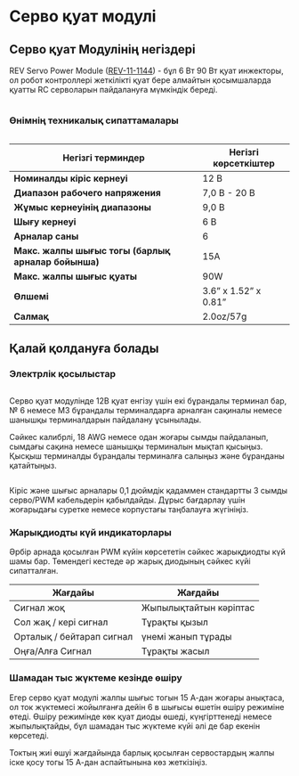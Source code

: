 # Серво қуат модулі

## Серво қуат Модулінің негіздері

REV Servo Power Module ([REV-11-1144](https://www.revrobotics.com/rev-11-1144/)) - бұл 6 Вт 90 Вт қуат инжекторы, ол робот контроллері жеткілікті қуат бере алмайтын қосымшаларда қуатты RC серволарын пайдалануға мүмкіндік береді.

<figure><img src="https://2589213514-files.gitbook.io/~/files/v0/b/gitbook-legacy-files/o/assets%2F15mm%2F-M8VuTXTeaMyPtvVrNSd%2F-M8WMcrnMWEB7n-inTqu%2F2.png?generation=1590771487323342&#x26;alt=media" alt=""><figcaption></figcaption></figure>

### Өнімнің техникалық сипаттамалары

<figure><img src="https://2589213514-files.gitbook.io/~/files/v0/b/gitbook-x-prod.appspot.com/o/spaces%2FH9K1InCLC1ZxIkdPJt31%2Fuploads%2FyiWxbuAKk1gmi9N16RaR%2Fspm%20labeled.png?alt=media&#x26;token=b436763e-86a1-430a-a811-970f6114c5c6" alt=""><figcaption></figcaption></figure>

| Негізгі терминдер                                   | Негізгі көрсеткіштер |
| --------------------------------------------------- | -------------------- |
| **Номиналды кіріс кернеуі**                         | 12 В                 |
| **Диапазон рабочего напряжения**                    | 7,0 В - 20 В         |
| **Жұмыс кернеуінің диапазоны**                      | 9,0 В                |
| **Шығу кернеуі**                                    | 6 В                  |
| **Арналар саны**                                    | 6                    |
| **Макс. жалпы шығыс тогы (барлық арналар бойынша)** | 15A                  |
| **Макс. жалпы шығыс қуаты**                         | 90W                  |
| **Өлшемі**                                          | 3.6” x 1.52” x 0.81” |
| **Салмақ**                                          | 2.0oz/57g            |

## Қалай қолдануға болады

### Электрлік қосылыстар

<figure><img src="https://2589213514-files.gitbook.io/~/files/v0/b/gitbook-legacy-files/o/assets%2F15mm%2F-M8VuTXTeaMyPtvVrNSd%2F-M8WMcrpi_Pd87PP76iS%2F4.png?generation=1590771487272705&#x26;alt=media" alt=""><figcaption></figcaption></figure>

Серво қуат модулінде 12В қуат енгізу үшін екі бұрандалы терминал бар, № 6 немесе M3 бұрандалы терминалдарға арналған сақиналы немесе шанышқы терминалдарын пайдалану ұсынылады.

Сәйкес калибрлі, 18 AWG немесе одан жоғары сымды пайдаланып, сымдағы сақина немесе шанышқы терминалын мықтап қысыңыз. Қысқыш терминалды бұрандалы терминалға салыңыз және бұранданы қатайтыңыз.

<figure><img src="https://2589213514-files.gitbook.io/~/files/v0/b/gitbook-legacy-files/o/assets%2F15mm%2F-M8VuTXTeaMyPtvVrNSd%2F-M8WMcrqMsXUzLIElogM%2F5.png?generation=1590771487662184&#x26;alt=media" alt=""><figcaption></figcaption></figure>

Кіріс және шығыс арналары 0,1 дюймдік қадаммен стандартты 3 сымды серво/PWM кабельдерін қабылдайды. Дұрыс бағдарлау үшін жоғарыдағы суретке немесе корпустағы таңбалауға жүгініңіз.

### Жарықдиодты күй индикаторлары

Әрбір арнада қосылған PWM күйін көрсететін сәйкес жарықдиодты күй шамы бар. Төмендегі кестеде әр жарық диодының сәйкес күйі сипатталған.

| **Жағдайы**               | **Жағдайы**            |
| ------------------------- | ---------------------- |
| Сигнал жоқ                | Жыпылықтайтын кәріптас |
| Сол жақ / кері сигнал     | Тұрақты қызыл          |
| Орталық / бейтарап сигнал | үнемі жанып тұрады     |
| Оңға/Алға Сигнал          | Тұрақты жасыл          |

### Шамадан тыс жүктеме кезінде өшіру

Егер серво қуат модулі жалпы шығыс тогын 15 А-дан жоғары анықтаса, ол ток жүктемесі жойылғанға дейін 6 в шығысы өшетін өшіру режиміне өтеді. Өшіру режимінде көк қуат диоды өшеді, күңгірттенеді немесе жыпылықтайды, бұл шамадан тыс жүктеме күйі әлі де бар екенін көрсетеді.

Токтың жиі өшуі жағдайында барлық қосылған сервостардың жалпы іске қосу тогы 15 А-дан аспайтынына көз жеткізіңіз.
